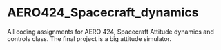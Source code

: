 # AERO424_Spacecraft_dynamics
All coding assignments for AERO 424, Spacecraft Attitude dynamics and controls class. The final project is a big attitude simulator.

